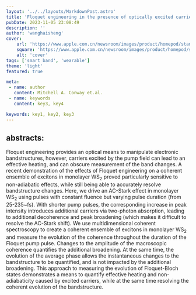 ```yaml
---
layout: '../../layouts/MarkdownPost.astro'
title: 'Floquet engineering in the presence of optically excited carriers'
pubDate: 2023-11-05 23:08:49
description: ''
author: 'wanghaisheng'
cover:
    url: 'https://www.apple.com.cn/newsroom/images/product/homepod/standard/Apple-HomePod-hero-230118_big.jpg.large_2x.jpg'
    square: 'https://www.apple.com.cn/newsroom/images/product/homepod/standard/Apple-HomePod-hero-230118_big.jpg.large_2x.jpg'
    alt: 'cover'
tags: ['smart band', 'wearable'] 
theme: 'light'
featured: true

meta:
 - name: author
   content: Mitchell A. Conway et.al.
 - name: keywords
   content: key3, key4

keywords: key1, key2, key3
---
```


## abstracts:
Floquet engineering provides an optical means to manipulate electronic bandstructures, however, carriers excited by the pump field can lead to an effective heating, and can obscure measurement of the band changes. A recent demonstration of the effects of Floquet engineering on a coherent ensemble of excitons in monolayer WS$_2$ proved particularly sensitive to non-adiabatic effects, while still being able to accurately resolve bandstructure changes. Here, we drive an AC-Stark effect in monolayer WS$_2$ using pulses with constant fluence but varying pulse duration (from 25-235~fs). With shorter pump pulses, the corresponding increase in peak intensity introduces additional carriers via two-photon absorption, leading to additional decoherence and peak broadening (which makes it difficult to resolve the AC-Stark shift). We use multidimensional coherent spectroscopy to create a coherent ensemble of excitons in monolayer WS$_2$ and measure the evolution of the coherence throughout the duration of the Floquet pump pulse. Changes to the amplitude of the macroscopic coherence quantifies the additional broadening. At the same time, the evolution of the average phase allows the instantaneous changes to the bandstructure to be quantified, and is not impacted by the additional broadening. This approach to measuring the evolution of Floquet-Bloch states demonstrates a means to quantify effective heating and non-adiabaticity caused by excited carriers, while at the same time resolving the coherent evolution of the bandstructure.
